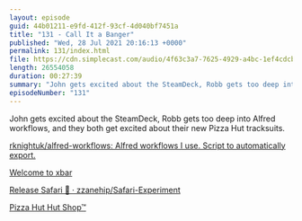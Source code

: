 ```yaml
---
layout: episode
guid: 44b01211-e9fd-412f-93cf-4d040bf7451a
title: "131 - Call It a Banger"
published: "Wed, 28 Jul 2021 20:16:13 +0000"
permalink: 131/index.html
file: https://cdn.simplecast.com/audio/4f63c3a7-7625-4929-a4bc-1ef4cdcbca06/episodes/f4e6284c-31bc-4107-9690-a01f34b4434c/audio/a65b502b-4a67-4096-bd8b-ac7266c3e7cc/default_tc.mp3?aid=rss_feed&feed=7Rzwf7P6
length: 26554058
duration: 00:27:39
summary: "John gets excited about the SteamDeck, Robb gets too deep into Alfred workflows, and they both get excited about their new Pizza Hut tracksuits."
episodeNumber: "131"
---
```


John gets excited about the SteamDeck, Robb gets too deep into Alfred workflows, and they both get excited about their new Pizza Hut tracksuits.

[rknightuk/alfred-workflows: Alfred workflows I use. Script to automatically export.](https://github.com/rknightuk/alfred-workflows)

[Welcome to xbar](https://xbarapp.com/)

[Release Safari 🚀 · zzanehip/Safari-Experiment](https://github.com/zzanehip/Safari-Experiment/releases/tag/v1.0)

[Pizza Hut Hut Shop™](https://pizzahutshop.com/)
